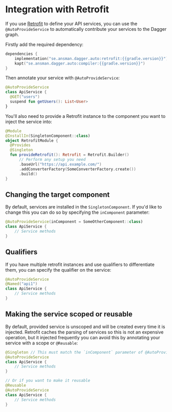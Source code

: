 # Integration with Retrofit 
If you use [Retrofit](https://square.github.io/retrofit/) to define your API services, you can use the 
`@AutoProvideService` to automatically contribute your services to the Dagger graph.

Firstly add the required dependency:
```kotlin
dependencies {
    implementation("se.ansman.dagger.auto:retrofit:{{gradle.version}}")
    kapt("se.ansman.dagger.auto:compiler:{{gradle.version}}")
}
```
    
Then annotate your service with `@AutoProvideService`:
```kotlin
@AutoProvideService
class ApiService {
  @GET("users")
  suspend fun getUsers(): List<User>
}
```

You'll also need to provide a Retrofit instance to the component you want to inject the service into:
```kotlin
@Module
@InstallIn(SingletonComponent::class)
object RetrofitModule {
  @Provides
  @Singleton
  fun provideRetrofit(): Retrofit = Retrofit.Builder()
      // Perform any setup you need
      .baseUrl("https://api.example.com/")
      .addConverterFactory(SomeConverterFactory.create())
      .build()
}
```

## Changing the target component
By default, services are installed in the `SingletonComponent`. If you'd like to change this you can do so by
specifying the `inComponent` parameter:
```kotlin
@AutoProvideService(inComponent = SomeOtherComponent::class)
class ApiService {
    // Service methods
}
```

## Qualifiers
If you have multiple retrofit instances and use qualifiers to differentiate them, you can specify the qualifier on the
service:
```kotlin
@AutoProvideService
@Named("api1")
class ApiService {
    // Service methods
}
```

## Making the service scoped or reusable
By default, provided service is unscoped and will be created every time it is injected. Retrofit caches the parsing of
services so this is not an expensive operation, but it injected frequently you can avoid this by annotating your service
with a scope or `@Reusable`:
```kotlin
@Singleton // This must match the `inComponent` parameter of @AutoProvideService
@AutoProvideService
class ApiService {
    // Service methods
}

// Or if you want to make it reusable
@Reusable
@AutoProvideService
class ApiService {
    // Service methods
}
```
